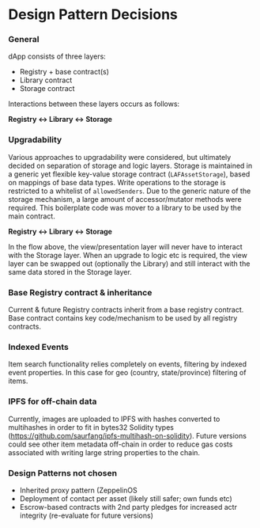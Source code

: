 # Design Pattern Decisions


### General
dApp consists of three layers:
- Registry + base contract(s)
- Library contract
- Storage contract

Interactions between these layers occurs as follows:

**Registry <-> Library <-> Storage**


### Upgradability
Various approaches to upgradability were considered, but ultimately decided on separation of storage and logic layers. Storage is maintained in a generic yet flexible key-value storage contract (`LAFAssetStorage`), based on mappings of base data types. Write operations to the storage is restricted to a whitelist of `allowedSenders`.
Due to the generic nature of the storage mechanism, a large amount of accessor/mutator methods were required. This boilerplate code was mover to a library to be used by the main contract.

**Registry <-> Library <-> Storage**

In the flow above, the view/presentation layer will never have to interact with the Storage layer. When an upgrade to logic etc is required, the view layer can be swapped out (optionally the Library) and still interact with the same data stored in the Storage layer. 

### Base Registry contract & inheritance
Current & future Registry contracts inherit from a base registry contract. Base contract contains key code/mechanism to be used by all registry contracts.

### Indexed Events
Item search functionality relies completely on events, filtering by indexed event properties. In this case for geo (country, state/province) filtering of items.

### IPFS for off-chain data
Currently, images are uploaded to IPFS with hashes converted to multihashes in order to fit in bytes32 Solidity types (https://github.com/saurfang/ipfs-multihash-on-solidity). Future versions could see other item metadata off-chain in order to reduce gas costs associated with writing large string properties to the chain.

### Design Patterns not chosen
- Inherited proxy pattern (ZeppelinOS
- Deployment of contact per asset (likely still safer; own funds etc)
- Escrow-based contracts with 2nd party pledges for increased actr integrity (re-evaluate for future versions)